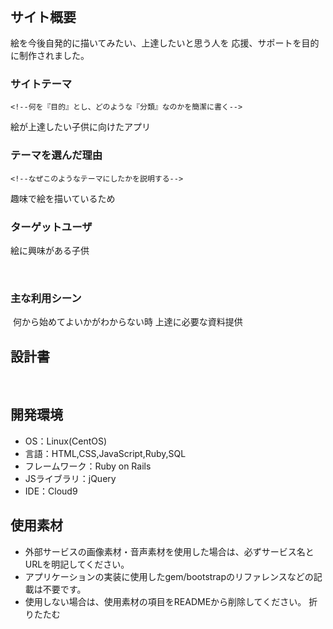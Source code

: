 # <!-- Enjoy_Picture_絵を楽しく描こう -->
​
## サイト概要
  
  絵を今後自発的に描いてみたい、上達したいと思う人を
  応援、サポートを目的に制作されました。
  
### サイトテーマ
    <!--何を『目的』とし、どのような『分類』なのかを簡潔に書く-->
  絵が上達したい子供に向けたアプリ


### テーマを選んだ理由
    <!--なぜこのようなテーマにしたかを説明する-->
  趣味で絵を描いているため
  
  
### ターゲットユーザ
<!--誰に使ってもらうかを具体的に記載する-->

絵に興味がある子供

​
### 主な利用シーン
<!--どのような時に使うのかの状況を記載すること-->
​
何から始めてよいかがわからない時
上達に必要な資料提供

## 設計書
<!--テーマを設定・提出する時点では不要です-->
​



## 開発環境
- OS：Linux(CentOS)
- 言語：HTML,CSS,JavaScript,Ruby,SQL
- フレームワーク：Ruby on Rails
- JSライブラリ：jQuery
- IDE：Cloud9
​
## 使用素材
- 外部サービスの画像素材・音声素材を使用した場合は、必ずサービス名とURLを明記してください。
- アプリケーションの実装に使用したgem/bootstrapのリファレンスなどの記載は不要です。
- 使用しない場合は、使用素材の項目をREADMEから削除してください。
折りたたむ